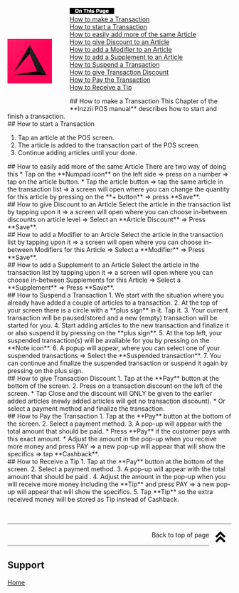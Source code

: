 <div id= "Top"></div>
<p><img src="../Assets/Pictures/play_store_512.png" alt="inzzii logo" width="100" style="float: left; margin-right: 40px; margin-top: 70px; margin-bottom: 60px"/>
<img src="../Assets/Pictures/OnTP.png" alt="index" width="100" style="float: left"/> <br>
<a href="#Make Transaction">How to make a Transaction</a><br>
<a href="#Start Transaction">How to start a Transaction</a><br>
<a href="#More Articles">How to easily add more of the same Article</a><br>
<a href="#Article Discount">How to give Discount to an Article</a><br>
<a href="#Modifier">How to add a Modifier to an Article</a><br>
<a href="#Supplement">How to add a Supplement to an Article</a><br>
<a href="#Suspend Transaction">How to Suspend a Transaction</a><br>
<a href="#Transaction Discount">How to give Transaction Discount</a><br>
<a href="#Pay Transaction">How to Pay the Transaction</a><br>
<a href="#Receive Tip">How to Receive a Tip</a><br>
</p>

<div id= "Make Transaction"></div>
## How to make a Transaction
This Chapter of the **Inzzii POS manual** describes how to start and finish a transaction.

<div id= "Start Transaction"></div>
## How to start a Transaction

1. Tap an article at the POS screen.
2. The article is added to the transaction part of the POS screen.
3. Continue adding articles until your done.

<div id= "More Articles"></div>
## How to easily add more of the same Article
There are two way of doing this
* Tap on the **Numpad icon** on the left side => press on a number => tap on the article button.
* Tap the article button => tap the same article in the transaction list => a screen will open where you can change the quantity for this article by pressing on the **+ button** => press **Save**.

<div id= "Article Discount"></div>
## How to give Discount to an Article
Select the article in the transaction list by tapping upon it => a screen will open where you can choose in-between discounts on article level => Select an **Article Discount** => Press **Save**.

<div id= "Modifier"></div>
## How to add a Modifier to an Article
Select the article in the transaction list by tapping upon it => a screen will open where you can choose in-between Modifiers for this Article => Select a **Modifier** => Press **Save**.

<div id= "Supplement"></div>
## How to add a Supplement to an Article
Select the article in the transaction list by tapping upon it => a screen will open where you can choose in-between Supplements for this Article => Select a **Supplement** => Press **Save**.

<div id= "Suspend Transaction"></div>
## How to Suspend a Transaction
1. We start with the situation where you already have added a couple of articles to a transaction.
2. At the top of your screen there is a circle with a **plus sign** in it. Tap it.
3. Your current transaction will be paused/stored and a new (empty) transaction will be started for you.
4. Start adding articles to the new transaction and finalize it or also suspend it by pressing on the **plus sign**.
5. At the top left, your suspended transaction(s) will be available for you by pressing on the **Note icon**.
6. A popup will appear, where you can select one of your suspended transactions => Select the **Suspended transaction**. 
7. You can continue and finalize the suspended transaction or suspend it again by pressing on the plus sign.

<div id= "Transaction Discount"></div>
## How to give Transaction Discount
1. Tap at the **Pay** button at the bottom of the screen.
2. Press on a transaction discount on the left of the screen.
* Tap Close and the discount will ONLY be given to the earlier added articles (newly added articles will get no transaction discount).
* Or select a payment method and finalize the transaction.

<div id= "Pay Transaction"></div>
## How to Pay the Transaction
1. Tap at the **Pay** button at the bottom of the screen.
2. Select a payment method.
3. A pop-up will appear with the total amount that should be paid.
* Press **Pay** if the customer pays with this exact amount.
* Adjust the amount in the pop-up when you receive more money and press PAY => a new pop-up will appear that will show the specifics => tap **Cashback**.

<div id= "Receive Tip"></div>
## How to Receive a Tip
1. Tap at the **Pay** button at the bottom of the screen.
2. Select a payment method.
3. A pop-up will appear with the total amount that should be paid .
4. Adjust the amount in the pop-up when you will receive more money including the **Tip** and press PAY => a new pop-up will appear that will show the specifics.
5. Tap **Tip** so the extra received money will be stored as Tip instead of Cashback.

<p><br></p>
<hr style="border-top: 3px solid #ccc; background: transparent;" >
<a href="#Top"><img src="../Assets/Pictures/Top.png" alt="Top" width="50" align="right" style="margin-bottom: 10px"/></a>
<p style="text-align: right;"> Back to top of page </p>
<hr style="border-top: 3px solid #ccc; background: transparent;" >


## Support
[Home](../index.md)